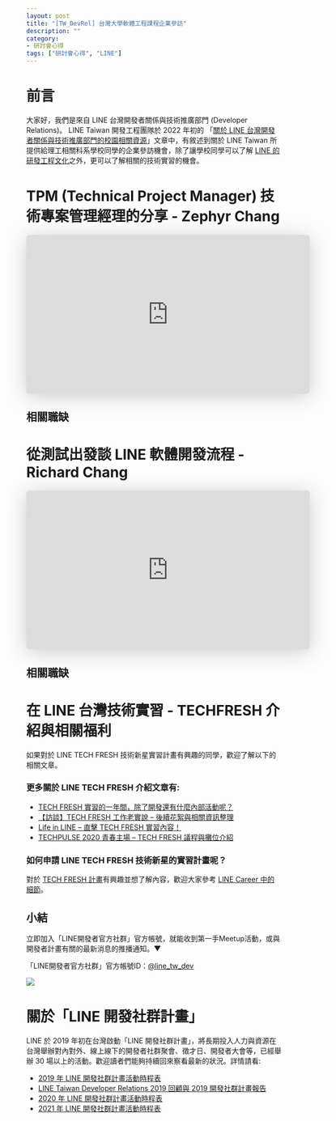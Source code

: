 ```yaml
---
layout: post
title: "[TW_DevRel] 台灣大學軟體工程課程企業參訪"
description: ""
category: 
- 研討會心得
tags: ["研討會心得", "LINE"]
---
```







# 前言

大家好，我們是來自 LINE 台灣開發者關係與技術推廣部門 (Developer Relations)。 LINE Taiwan 開發工程團隊於 2022 年初的 「[關於 LINE 台灣開發者關係與技術推廣部門的校園相關資源](https://engineering.linecorp.com/zh-hant/blog/line-devrel-campus/)」文章中，有敘述到關於 LINE Taiwan 所提供給理工相關科系學校同學的企業參訪機會，除了讓學校同學可以了解 [LINE 的研發工程文化](https://engineering.linecorp.com/zh-hant/culture)之外，更可以了解相關的技術實習的機會。




# TPM (Technical Project Manager) 技術專案管理經理的分享 - Zephyr Chang

<iframe class="speakerdeck-iframe" frameborder="0" src="https://speakerdeck.com/player/77c10453fedc4b0c900a0f2b7fc0be77" title="台大資工所企業訪談 - TPM (Technical Project Manager) 技術專案管理經理的分享" allowfullscreen="true" mozallowfullscreen="true" webkitallowfullscreen="true" style="border: 0px; background: padding-box padding-box rgba(0, 0, 0, 0.1); margin: 0px; padding: 0px; border-radius: 6px; box-shadow: rgba(0, 0, 0, 0.2) 0px 5px 40px; width: 560px; height: 314px;" data-ratio="1.78343949044586"></iframe>


## 相關職缺


# 從測試出發談 LINE 軟體開發流程 - Richard Chang

<iframe class="speakerdeck-iframe" frameborder="0" src="https://speakerdeck.com/player/df7b84399f5d41dfbf82d6cf54fe1671" title="台大資工所企業訪談 - QA 相關討論" allowfullscreen="true" mozallowfullscreen="true" webkitallowfullscreen="true" style="border: 0px; background: padding-box padding-box rgba(0, 0, 0, 0.1); margin: 0px; padding: 0px; border-radius: 6px; box-shadow: rgba(0, 0, 0, 0.2) 0px 5px 40px; width: 560px; height: 314px;" data-ratio="1.78343949044586"></iframe>





## 相關職缺





# 在 LINE 台灣技術實習 - TECHFRESH 介紹與相關福利

如果對於 LINE TECH FRESH 技術新星實習計畫有興趣的同學，歡迎了解以下的相關文章。

### 更多關於 LINE TECH FRESH 介紹文章有:

- [TECH FRESH 實習的一年間，除了開發還有什麼內部活動呢？](https://engineering.linecorp.com/zh-hant/blog/line-tech-fresh-2020-graduate/)
- [【訪談】TECH FRESH 工作老實說 – 後續花絮與相關資訊整理](https://engineering.linecorp.com/zh-hant/blog/what-is-tech-fresh-interview/)
- [Life in LINE – 直擊 TECH FRESH 實習內容！](https://engineering.linecorp.com/zh-hant/blog/life-in-line-tech-fresh-sharing/)
- [TECHPULSE 2020 青春主場 – TECH FRESH 議程與攤位介紹](https://engineering.linecorp.com/zh-hant/blog/techpulse-2020-tech-fresh-session/)

### 如何申請 LINE TECH FRESH 技術新星的實習計畫呢？

對於 [TECH FRESH 計畫](https://careers.linecorp.com/jobs/83)有興趣並想了解內容，歡迎大家參考 [LINE Career 中的細節](https://careers.linecorp.com/jobs/83)。




## 小結

立即加入「LINE開發者官方社群」官方帳號，就能收到第一手Meetup活動，或與開發者計畫有關的最新消息的推播通知。▼

「LINE開發者官方社群」官方帳號ID：[@line_tw_dev](https://lin.ee/s5RsZHo)

![](http://www.evanlin.com/images/2020/line-tw-dev-qr.png)

# 關於「LINE 開發社群計畫」

LINE 於 2019 年初在台灣啟動「LINE 開發社群計畫」，將長期投入人力與資源在台灣舉辦對內對外、線上線下的開發者社群聚會、徵才日、開發者大會等，已經舉辦 30 場以上的活動。歡迎讀者們能夠持續回來察看最新的狀況。詳情請看:

- [2019 年 LINE 開發社群計畫活動時程表](https://engineering.linecorp.com/zh-hant/blog/line-taiwan-developer-relations-2019-plan/)
- [LINE Taiwan Developer Relations 2019 回顧與 2019 開發社群計畫報告](https://engineering.linecorp.com/zh-hant/blog/line-taiwan-developer-relations-2019/)
- [2020 年 LINE 開發社群計畫活動時程表](https://engineering.linecorp.com/zh-hant/blog/2020-line-tw-devrel/)
- [2021 年 LINE 開發社群計畫活動時程表](https://engineering.linecorp.com/zh-hant/blog/2021-line-tw-devrel/)